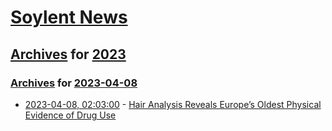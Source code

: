 # [Soylent News](../../../README.md)

## [Archives](../../index.md) for [2023](../index.md)

### [Archives](../../index.md) for [2023-04-08](index.md)

* [2023-04-08, 02:03:00](https://soylentnews.org/article.pl?sid=23/04/06/1752234&from=rss) - [Hair Analysis Reveals Europe’s Oldest Physical Evidence of Drug Use](https://soylentnews.org/article.pl?sid=23/04/06/1752234&from=rss)
